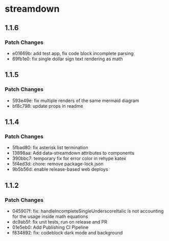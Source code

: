 # streamdown

## 1.1.6

### Patch Changes

- e01669b: add test app, fix code block incomplete parsing
- 69fb1e0: fix single dollar sign text rendering as math

## 1.1.5

### Patch Changes

- 593e49e: fix multiple renders of the same mermaid diagram
- bf8c798: update props in readme

## 1.1.4

### Patch Changes

- 5fbad80: fix asterisk list termination
- 13898aa: Add data-streamdown attributes to components
- 390bbc7: temporary fix for error color in rehype katex
- 5f4ed3d: chore: remove package-lock.json
- 9b5b56d: enable release-based web deploys

## 1.1.2

### Patch Changes

- 045907f: fix: handleIncompleteSingleUnderscoreItalic is not accounting for the usage inside math equations
- dc9ab5f: fix unit tests, run on release and PR
- 01e5eb0: Add Publishing CI Pipeline
- f834892: fix: codeblock dark mode and background
